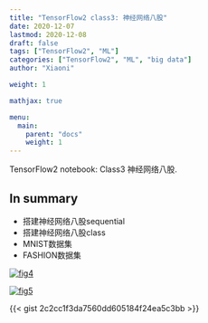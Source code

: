 ```yaml
---
title: "TensorFlow2 class3: 神经网络八股"
date: 2020-12-07
lastmod: 2020-12-08
draft: false
tags: ["TensorFlow2", "ML"]
categories: ["TensorFlow2", "ML", "big data"]
author: "Xiaoni"

weight: 1

mathjax: true

menu:
  main:
    parent: "docs"
    weight: 1
---
```


TensorFlow2 notebook: Class3 神经网络八股.

<!--more-->

## In summary

- 搭建神经网络八股sequential
- 搭建神经网络八股class
- MNIST数据集
- FASHION数据集

[![fig4](fig4.png)](https://gist.github.com/xiaonilee/2c2cc1f3da7560dd605184f24ea5c3bb)

[![fig5](fig5.png)](https://gist.github.com/xiaonilee/2c2cc1f3da7560dd605184f24ea5c3bb)

{{< gist 2c2cc1f3da7560dd605184f24ea5c3bb >}}
